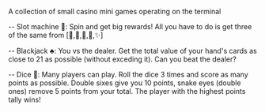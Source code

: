 A collection of small casino mini games operating on the terminal

-- Slot machine 🎰:
Spin and get big rewards! All you have to do is get three of the same from [🍒,🍇,🍓,🐶,✨]

-- Blackjack ♣️:
You vs the dealer. Get the total value of your hand's cards as close to 21 as possible (without exceding it).
Can you beat the dealer?

-- Dice 🎲:
Many players can play. Roll the dice 3 times and score as many points as possible. Double sixes give you 10 points, snake eyes (double ones) remove 5 points from your total.
The player with the highest points tally wins!
